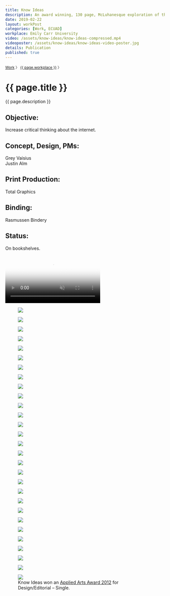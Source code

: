 ```yaml
---
title: Know Ideas
description: An award winning, 130 page, McLuhanesque exploration of the Internet in printed experiments.
date: 2019-02-22
layout: workPost
categories: [Work, ECUAD]
workplace: Emily Carr University
video: /assets/know-ideas/know-ideas-compressed.mp4
videoposter: /assets/know-ideas/know-ideas-video-poster.jpg
details: Publication
published: true
---
```


<div class="mw-1024  u-mar-auto  u-mar-b05">
    <p class="as-h4  u-noMargin  c-grey03"><small><a class="u-cleanLink  u-text-noUnderline" href="/">Work</a>&nbsp;〉&nbsp;<a class="u-cleanLink  u-text-noUnderline" href="/#emily-carr-university-projects">{{ page.workplace }}</a>&nbsp;〉</small></p>
    <h1 class="u-noMargin  u-mar-b00"><strong>{{ page.title }}</strong></h1>
    <p class="as-h3  u-noMargin" style="max-width: 100%;">{{ page.description }}</p>
    <div class="project-metadata  u-mar-auto  u-mar-t05  u-mar-b00">
        <div class="objective">
            <h2 class="as-h5  u-noMargin  u-mar-b01"><strong>Objective</strong>:</h2>
            <p class="u-noMargin  u-mar-b02">Increase critical thinking about the internet.</p>
        </div>
        <div>
            <h2 class="as-h5  u-noMargin  u-mar-b01"><strong>Concept, Design, PMs</strong>:</h2>
            <p class="u-noMargin  u-mar-b02">Grey Vaisius<br>Justin Alm</p>
        </div>
        <div>
            <h2 class="as-h5  u-noMargin  u-mar-b01"><strong>Print Production</strong>:</h2>
            <p class="u-noMargin  u-mar-b02">Total Graphics</p>
        </div>
        <div>
            <h2 class="as-h5  u-noMargin  u-mar-b01"><strong>Binding</strong>:</h2>
            <p class="u-noMargin  u-mar-b02">Rasmussen Bindery</p>
        </div>
        <div>
            <h2 class="as-h5  u-noMargin  u-mar-b01"><strong>Status</strong>:</h2>
            <p class="u-noMargin  u-mar-b02">On bookshelves.</p>
        </div>
    </div>
</div>

<div class="Grid  Grid--withGutters">
    <div class="Grid-cell  u-size1of1">
        <div class="media">
            <video autoplay loop muted playsinline type="video/mp4" src="/assets/know-ideas/know-ideas-in-article2.mp4" poster="/assets/know-ideas/know-ideas-video-poster.jpg"></video>
        </div>
    </div>
    <div class="Grid-cell  u-size1of2">
        <figure>
            <img src="/assets/know-ideas/know-ideas-cover.jpg"/>
        </figure>
    </div>
    <div class="Grid-cell  u-size1of2">
        <figure>
            <img src="/assets//know-ideas/know-ideas-back-cover.jpg"/>
        </figure>
    </div>
    <div class="Grid-cell  u-size1of2">
        <figure>
            <img src="/assets/know-ideas/ki-93.jpg"/>
        </figure>
    </div>
    <div class="Grid-cell  u-size1of2">
        <figure>
            <img src="/assets//know-ideas/know-ideas-pages.jpg"/>
        </figure>
    </div>
    <div class="Grid-cell  u-size1of4">
        <figure>
            <img src="/assets/know-ideas/ki-11.jpg"/>
        </figure>
    </div>
    <div class="Grid-cell  u-size1of4">
        <figure>
            <img src="/assets//know-ideas/ki-12.jpg"/>
        </figure>
    </div>
    <div class="Grid-cell  u-size1of4">
        <figure>
            <img src="/assets/know-ideas/ki-13.jpg"/>
        </figure>
    </div>
    <div class="Grid-cell  u-size1of4">
        <figure>
            <img src="/assets//know-ideas/ki-14.jpg"/>
        </figure>
    </div>
    <div class="Grid-cell  u-size1of2">
        <figure>
            <img src="/assets/know-ideas/ki-43.jpg"/>
        </figure>
    </div>
    <div class="Grid-cell  u-size1of2">
        <figure>
            <img src="/assets//know-ideas/ki-44.jpg"/>
        </figure>
    </div>
    <div class="Grid-cell  u-size1of3">
        <figure>
            <img src="/assets/know-ideas/ki-32.jpg"/>
        </figure>
    </div>
    <div class="Grid-cell  u-size1of3">
        <figure>
            <img src="/assets//know-ideas/ki-33.jpg"/>
        </figure>
    </div>
    <div class="Grid-cell  u-size1of3">
        <figure>
            <img src="/assets/know-ideas/ki-34.jpg"/>
        </figure>
    </div>
    <div class="Grid-cell  u-size1of2">
        <figure>
            <img src="/assets/know-ideas/ki-28.jpg"/>
        </figure>
    </div>
    <div class="Grid-cell  u-size1of2">
        <figure>
            <img src="/assets//know-ideas/ki-29.jpg"/>
        </figure>
    </div>
    <div class="Grid-cell  u-size1of3">
        <figure>
            <img src="/assets/know-ideas/ki-49.jpg"/>
        </figure>
    </div>
    <div class="Grid-cell  u-size1of3">
        <figure>
            <img src="/assets//know-ideas/ki-50.jpg"/>
        </figure>
    </div>
    <div class="Grid-cell  u-size1of3">
        <figure>
            <img src="/assets/know-ideas/ki-51.jpg"/>
        </figure>
    </div>
    <div class="Grid-cell  u-size1of2">
        <figure>
            <img src="/assets/know-ideas/ki-54.jpg"/>
        </figure>
    </div>
    <div class="Grid-cell  u-size1of2">
        <figure>
            <img src="/assets//know-ideas/ki-55.jpg"/>
        </figure>
    </div>
    <div class="Grid-cell  u-size1of3">
        <figure>
            <img src="/assets/know-ideas/ki-19.jpg"/>
        </figure>
    </div>
    <div class="Grid-cell  u-size1of3">
        <figure>
            <img src="/assets//know-ideas/ki-21.jpg"/>
        </figure>
    </div>
    <div class="Grid-cell  u-size1of3">
        <figure>
            <img src="/assets/know-ideas/ki-24.jpg"/>
        </figure>
    </div>
    <div class="Grid-cell  u-size1of2">
        <figure>
            <img src="/assets/know-ideas/ki-58.jpg"/>
        </figure>
    </div>
    <div class="Grid-cell  u-size1of2">
        <figure>
            <img src="/assets//know-ideas/ki-76.jpg"/>
        </figure>
    </div>
    <div class="Grid-cell  u-size1of3">
        <figure>
            <img src="/assets//know-ideas/know-ideas-process.jpg"/>
        </figure>
    </div>
    <div class="Grid-cell  u-size1of3">
        <figure>
            <img src="/assets/know-ideas/know-ideas-full-cover.jpg"/>
        </figure>
    </div>
    <div class="Grid-cell  u-size1of3">
        <figure>
            <img src="/assets/know-ideas/know-ideas-exhibition-space.jpg"/>
        </figure>
    </div>
    <div class="Grid-cell  u-size1of1">
        <figure>
            <img src="/assets/know-ideas/know-ideas-applied-arts-award.jpg"/>
            <figcaption>Know Ideas won an <a href="http://www.appliedartsmag.com/winners_gallery/student/?id=981&year=2012&clip=1" target="_blank">Applied Arts Award 2012</a> for Design/Editorial – Single.</figcaption>
        </figure>
    </div>
</div>